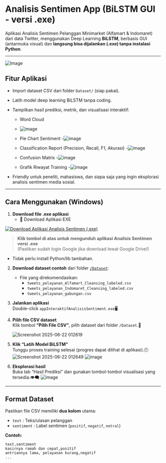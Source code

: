 # Analisis Sentimen App (BiLSTM GUI - versi .exe)

Aplikasi Analisis Sentimen Pelanggan Minimarket (Alfamart & Indomaret) dari data Twitter, menggunakan Deep Learning **BiLSTM**, berbasis GUI (antarmuka visual) dan **langsung bisa dijalankan (.exe) tanpa instalasi Python**.

---
![Image](https://github.com/user-attachments/assets/a2f9e448-cf1b-46a0-b054-0fb4f72bc030)

## Fitur Aplikasi

- Import dataset CSV dari folder `Dataset/` (siap pakai).
- Latih model deep learning BiLSTM tanpa coding.
- Tampilkan hasil prediksi, metrik, dan visualisasi interaktif:
  - Word Cloud
   - ![image](https://github.com/user-attachments/assets/216a66b2-89e9-4440-a3b2-324d82d71888)

  - Pie Chart Sentiment
    -![image](https://github.com/user-attachments/assets/3c933a00-259c-411c-a7cb-198442ab7e36)

  - Classification Report (Precision, Recall, F1, Akurasi)
    -![image](https://github.com/user-attachments/assets/a7b48a19-4788-4023-a488-4610c28085a4)

  - Confusion Matrix
    -![image](https://github.com/user-attachments/assets/67f51596-b9bb-4e8b-8cbb-f0f7dd4b4c69)

  - Grafik Riwayat Training
    -![image](https://github.com/user-attachments/assets/3b0acd72-cb53-4af6-b7d7-294278f348f9)

- Friendly untuk peneliti, mahasiswa, dan siapa saja yang ingin eksplorasi analisis sentimen media sosial.

---

## Cara Menggunakan (Windows)

1. **Download file .exe aplikasi**
   - 🚀 Download Aplikasi EXE

[![Download Aplikasi Analisis Sentimen (.exe)](https://img.shields.io/badge/Download%20EXE-Analisis--Sentimen-blue?logo=windows&style=for-the-badge)](https://drive.google.com/uc?export=download&id=1i_uUr7ZvG6AFkPJu3k8LLv_nbPPVkwWD)

> **Klik tombol di atas untuk mengunduh aplikasi Analisis Sentimen versi .exe**  
> (Pastikan sudah login Google jika download lewat Google Drive!)

   - Tidak perlu install Python/lib tambahan.

2. **Download dataset contoh** dari folder [`/Dataset`](./Dataset):
   - File yang direkomendasikan:
     - `tweets_pelayanan_Alfamart_Cleansing_labeled.csv`
     - `tweets_pelayanan_Indomaret_Cleansing_labeled.csv`
     - `tweets_pelayanan_gabungan.csv`

3. **Jalankan aplikasi**  
   Double-click `appInteraktifAnalisisSentiment.exe`🖥️

4. **Pilih file CSV dataset**  
   Klik tombol **“Pilih File CSV”**, pilih dataset dari folder `/Dataset`.📑

   ![Screenshot 2025-06-22 012619](https://github.com/user-attachments/assets/d6867fa0-72fd-422a-aaa5-e75f81eaa4af)


6. **Klik “Latih Model BiLSTM”**  
   Tunggu proses training selesai (progres dapat dilihat di aplikasi).🕖
   ![Screenshot 2025-06-22 012649](https://github.com/user-attachments/assets/77adcdd0-1784-4662-9f7c-4bd3d5340996)
  ![image](https://github.com/user-attachments/assets/6867b219-5c8e-4462-a667-2b240429c6e1)



8. **Eksplorasi hasil**  
   Buka tab “Hasil Prediksi” dan gunakan tombol-tombol visualisasi yang tersedia.👁️‍🗨️
    ![image](https://github.com/user-attachments/assets/0b2936b8-3c1e-4fb7-b3d4-6f8a281c2283)

---

## Format Dataset

Pastikan file CSV memiliki **dua kolom** utama:  
- `text` : Teks/ulasan pelanggan  
- `sentiment` : Label sentimen (`positif`, `negatif`, `netral`)

**Contoh:**
```csv
text,sentiment
kasirnya ramah dan cepat,positif
antriannya lama, pelayanan kurang,negatif
...
